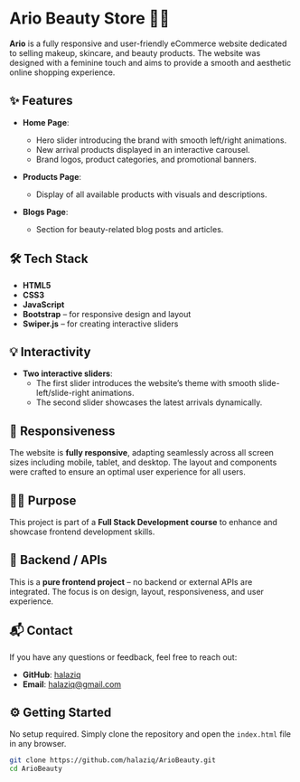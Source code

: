 ﻿# Ario Beauty Store 🌸💄

**Ario** is a fully responsive and user-friendly eCommerce website dedicated to selling makeup, skincare, and beauty products. The website was designed with a feminine touch and aims to provide a smooth and aesthetic online shopping experience.

## ✨ Features

- **Home Page**:

  - Hero slider introducing the brand with smooth left/right animations.
  - New arrival products displayed in an interactive carousel.
  - Brand logos, product categories, and promotional banners.

- **Products Page**:

  - Display of all available products with visuals and descriptions.

- **Blogs Page**:
  - Section for beauty-related blog posts and articles.

## 🛠️ Tech Stack

- **HTML5**
- **CSS3**
- **JavaScript**
- **Bootstrap** – for responsive design and layout
- **Swiper.js** – for creating interactive sliders

## 💡 Interactivity

- **Two interactive sliders**:
  - The first slider introduces the website’s theme with smooth slide-left/slide-right animations.
  - The second slider showcases the latest arrivals dynamically.

## 📱 Responsiveness

The website is **fully responsive**, adapting seamlessly across all screen sizes including mobile, tablet, and desktop. The layout and components were crafted to ensure an optimal user experience for all users.

## 🧑‍💻 Purpose

This project is part of a **Full Stack Development course** to enhance and showcase frontend development skills.

## 🧩 Backend / APIs

This is a **pure frontend project** – no backend or external APIs are integrated. The focus is on design, layout, responsiveness, and user experience.

## 📬 Contact

If you have any questions or feedback, feel free to reach out:

- **GitHub**: [halaziq](https://github.com/halaziq)
- **Email**: halaziq@gmail.com

## ⚙️ Getting Started

No setup required. Simply clone the repository and open the `index.html` file in any browser.

```bash
git clone https://github.com/halaziq/ArioBeauty.git
cd ArioBeauty
```
